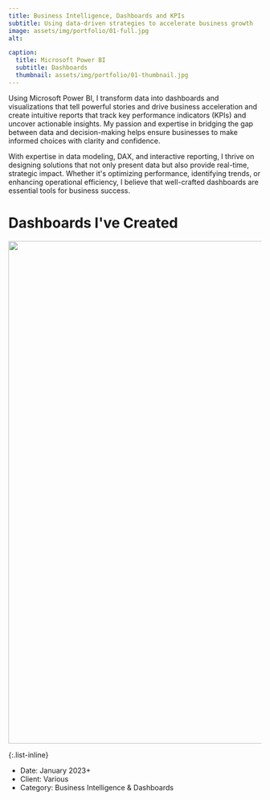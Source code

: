 ```yaml
---
title: Business Intelligence, Dashboards and KPIs
subtitle: Using data-driven strategies to accelerate business growth
image: assets/img/portfolio/01-full.jpg
alt: 

caption:
  title: Microsoft Power BI
  subtitle: Dashboards
  thumbnail: assets/img/portfolio/01-thumbnail.jpg
---
```

Using Microsoft Power BI, I transform data into dashboards and visualizations that tell powerful stories and drive business acceleration and create intuitive reports that track key performance indicators (KPIs) and uncover actionable insights. My passion and expertise in bridging the gap between data and decision-making helps ensure businesses to make informed choices with clarity and confidence.

With expertise in data modeling, DAX, and interactive reporting, I thrive on designing solutions that not only present data but also provide real-time, strategic impact. Whether it's optimizing performance, identifying trends, or enhancing operational efficiency, I believe that well-crafted dashboards are essential tools for business success.

# Dashboards I've Created


<img src="https://github.com/user-attachments/assets/2a4aab69-f019-493d-81ab-60da487ab7dc" width="1000" />

{:.list-inline}
- Date: January 2023+
- Client: Various
- Category: Business Intelligence & Dashboards

